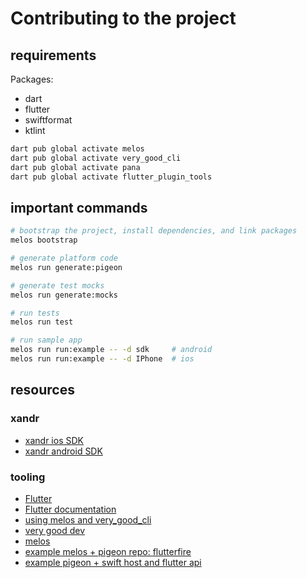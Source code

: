 # Contributing to the project

## requirements

Packages:
- dart
- flutter
- swiftformat
- ktlint

```bash
dart pub global activate melos
dart pub global activate very_good_cli
dart pub global activate pana
dart pub global activate flutter_plugin_tools
```

## important commands

```bash
# bootstrap the project, install dependencies, and link packages
melos bootstrap

# generate platform code
melos run generate:pigeon

# generate test mocks
melos run generate:mocks

# run tests
melos run test

# run sample app
melos run run:example -- -d sdk     # android
melos run run:example -- -d IPhone  # ios
```

## resources

### xandr

- [xandr ios SDK](https://github.com/appnexus/mobile-sdk-ios)
- [xandr android SDK](https://github.com/appnexus/mobile-sdk-android)

### tooling

- [Flutter](https://flutter.dev/)
- [Flutter documentation](https://flutter.dev/docs)
- [using melos and very_good_cli](https://adityadroid.medium.com/flutter-at-scale-code-sharing-using-a-monorepo-a7a46c427141)
- [very good dev](https://vgv.dev)
- [melos](https://melos.invertase.dev)
- [example melos + pigeon repo: flutterfire](https://github.com/firebase/flutterfire/)
- [example pigeon + swift host and flutter api](https://gitlab.com/twilio-flutter/conversations/-/blob/master/ios/Classes/SwiftTwilioConversationsPlugin.swift)
